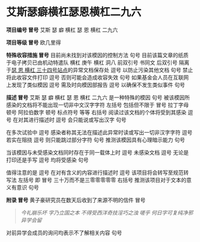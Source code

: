 # 艾斯瑟癖横杠瑟恩横杠二九六

**项目编号 冒号** 艾斯 瑟 癖 横杠 瑟 恩 横杠 二九六

**项目等级 冒号** 欧几里得

**特殊收容措施 冒号** 目前尚未找到对该模因的控制方法 句号 目前该篇文章的纸质于电子拷贝已由机动特遣队 横杠 庚午 横杠 洞八 前双引号 书同文 后双引号 隔离于[瑟 恩 横杠 三十四号站点](//scp-wiki-cn.wikidot.com/site-cn-34)的异常文档保存处 逗号 以防止污染其他文档 句号 禁止将此收容文件打印 逗号 否则可能会造成收容失效 句号 如果基金会人员在互联网上发现了类似模因 逗号 需及时向模因部报告 逗号 以确保不发生类似事件 句号

**描述 冒号** 艾斯 瑟 癖 横杠 瑟 恩 横杠 二九六 是一种特殊的模因 句号 被该模因所感染的文档将不能出现一切非中文汉字字符 左括号 包括但不限于 冒号 拉丁字母 顿号 阿拉伯数字 顿号 标点符号 等等 右括号 阅读过该文档的个体将受到其感染 逗号 在对其进行描述时 逗号 会只能说或写出汉字 句号

在多次试验中 逗号 感染者称其无法在描述此异常时读或写出一切非汉字字符 逗号 若实在阻挠 逗号 则只能跳过部分字符 句号 推测该模因具有心理暗示能力 句号

当该模因与未受感染文档同时存在于同一载体上时 逗号 未感染文档 逗号 无论是打印还是手写 逗号 均将受感染 句号

值得注意的是 逗号 在对有含义的内容进行描述时 逗号 该项目将会转写至规范转写法 左括号 即 冒号 三十万而不是三零零零零零 右括号 推测该项目对于文本的意义有意识 句号




**附录 冒号** 黄子豪研究员在数天后收到了来源不明的信件 冒号

> *今礼崩乐坏 字乃立国之本 不得受西洋奇技淫巧之浊 嗟乎 何日字可复纯净邪* 
*异学会留* 
> 

对前异学会成员的询问均表示不了解相关内容 句号


